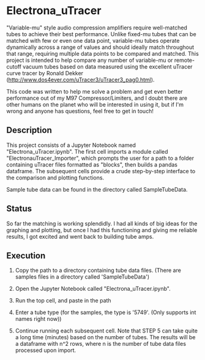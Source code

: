 
# Electrona_uTracer

"Variable-mu" style audio compression amplifiers require well-matched tubes to achieve their best performance.  Unlike fixed-mu tubes that can be matched with few or even one data point, variable-mu tubes operate dynamically across a range of values and should ideally match throughout that range, requiring multiple data points to be compared and matched. This project is intended to help compare any number of variable-mu or remote-cutoff vacuum tubes based on data measured using the excellent uTracer curve tracer by Ronald Dekker (http://www.dos4ever.com/uTracer3/uTracer3_pag0.html).  

This code was written to help me solve a problem and get even better performance out of my M97 Compressor/Limiters, and I doubt there are other humans on the planet who will be interested in using it, but if I'm wrong and anyone has questions, feel free to get in touch!


## Description
This project consists of a Jupyter Notebook named "Electrona_uTracer.ipynb".  The first cell imports a module called  "ElectronauTracer_Importer", which prompts the user for a path to a folder containing uTracer files formatted as "blocks", then builds a pandas dataframe.  The subsequent cells provide a crude step-by-step interface to the comparison and plotting functions.

Sample tube data can be found in the directory called SampleTubeData.


## Status
So far the matching is working splendidly.  I had all kinds of big ideas for the graphing and plotting, but once I had this functioning and giving me reliable results, I got excited and went back to building tube amps.

## Execution
1) Copy the path to a directory containing tube data files.  (There are samples files in a directory called 'SampleTubeData')

2) Open the Jupyter Notebook called "Electrona_uTracer.ipynb".  

3) Run the top cell, and paste in the path

4) Enter a tube type (for the samples, the type is '5749'. (Only supports int names right now))

5) Continue running each subsequent cell.  Note that STEP 5 can take quite a long time (minutes) based on the number of tubes.  The results will be a dataframe with n^2 rows, where n is the number of tube data files processed upon import.

